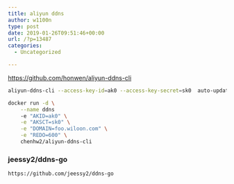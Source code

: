 ```yaml
---
title: aliyun ddns
author: w1100n
type: post
date: 2019-01-26T09:51:46+00:00
url: /?p=13487
categories:
  - Uncategorized

---
```

https://github.com/honwen/aliyun-ddns-cli

```bash
aliyun-ddns-cli --access-key-id=ak0 --access-key-secret=sk0  auto-update --domain=domain0.wiloon.com --redo=600

docker run -d \
    --name ddns
    -e "AKID=ak0" \
    -e "AKSCT=sk0" \
    -e "DOMAIN=foo.wiloon.com" \
    -e "REDO=600" \
    chenhw2/aliyun-ddns-cli

```

### jeessy2/ddns-go

    https://github.com/jeessy2/ddns-go